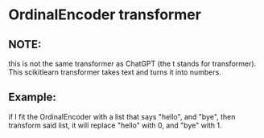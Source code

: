 # OrdinalEncoder transformer

## NOTE: 
this is not the same transformer as ChatGPT (the t stands for transformer).
This scikitlearn transformer takes text and turns it into numbers.

## Example:
if I fit the OrdinalEncoder with a list that says "hello", and "bye", then transform said list, it will replace "hello" with 0, and "bye" with 1.

